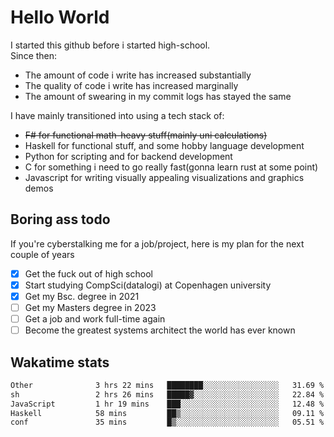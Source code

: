 # Hello World

I started this github before i started high-school.  
Since then:
- The amount of code i write has increased substantially
- The quality of code i write has increased marginally
- The amount of swearing in my commit logs has stayed the same

I have mainly transitioned into using a tech stack of:
- ~~F# for functional math-heavy stuff(mainly uni calculations)~~
- Haskell for functional stuff, and some hobby language development
- Python for scripting and for backend development
- C for something i need to go really fast(gonna learn rust at some point)
- Javascript for writing visually appealing visualizations and graphics demos

## Boring ass todo
If you're cyberstalking me for a job/project, here is my plan for the next couple of years
- [x] Get the fuck out of high school
- [x] Start studying CompSci(datalogi) at Copenhagen university
- [x] Get my Bsc. degree in 2021
- [ ] Get my Masters degree in 2023
- [ ] Get a job and work full-time again
- [ ] Become the greatest systems architect the world has ever known

## Wakatime stats
<!--START_SECTION:waka-->

```txt
Other              3 hrs 22 mins   ████████░░░░░░░░░░░░░░░░░   31.69 %
sh                 2 hrs 26 mins   █████▓░░░░░░░░░░░░░░░░░░░   22.84 %
JavaScript         1 hr 19 mins    ███░░░░░░░░░░░░░░░░░░░░░░   12.48 %
Haskell            58 mins         ██▒░░░░░░░░░░░░░░░░░░░░░░   09.11 %
conf               35 mins         █▒░░░░░░░░░░░░░░░░░░░░░░░   05.51 %
```

<!--END_SECTION:waka-->

